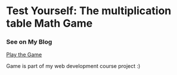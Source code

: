 ﻿# Test Yourself: The multiplication table Math Game

### See on My Blog

 [Play the Game](https://herolenk.github.io/mathsGame/)

Game is part of my web development course project :) 
